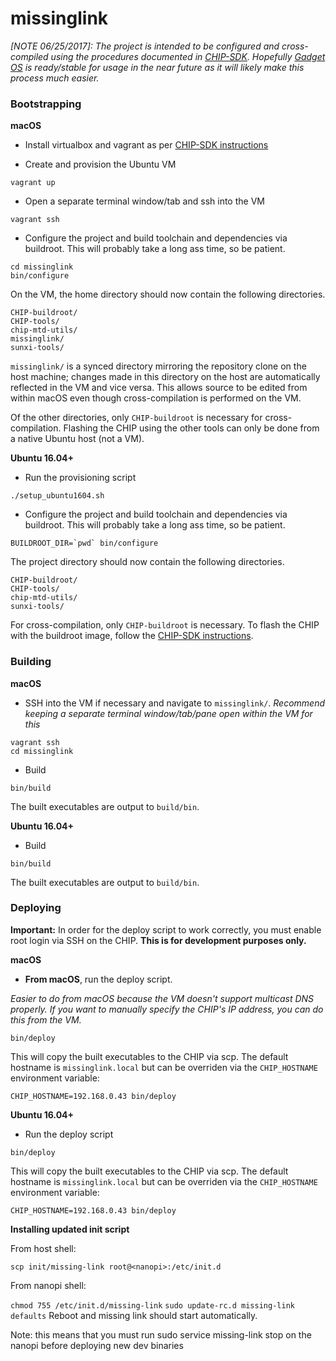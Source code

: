 missinglink
============

_[NOTE 06/25/2017]: The project is intended to be configured and cross-compiled using the 
procedures documented in [CHIP-SDK](https://github.com/NextThingCo/CHIP-SDK). Hopefully 
[Gadget OS](https://github.com/NextThingCo/gadget-buildroot) is ready/stable for usage in 
the near future as it will likely make this process much easier._

### Bootstrapping

**macOS**

- Install virtualbox and vagrant as per [CHIP-SDK instructions](https://github.com/NextThingCo/CHIP-SDK)

- Create and provision the Ubuntu VM

```
vagrant up
```

- Open a separate terminal window/tab and ssh into the VM

```
vagrant ssh
```

- Configure the project and build toolchain and dependencies via buildroot.
This will probably take a long ass time, so be patient.

```
cd missinglink
bin/configure
```

On the VM, the home directory should now contain the following directories.

```
CHIP-buildroot/
CHIP-tools/
chip-mtd-utils/
missinglink/
sunxi-tools/
```

`missinglink/` is a synced directory mirroring the repository clone on the host machine; changes made in this directory on the host are automatically reflected in the VM and vice versa. This allows source to be edited from within macOS even though cross-compilation is performed on the VM.

Of the other directories, only `CHIP-buildroot` is necessary for cross-compilation. Flashing the CHIP using the other tools can only be done from a native Ubuntu host (not a VM).


**Ubuntu 16.04+**

- Run the provisioning script

```
./setup_ubuntu1604.sh
```

- Configure the project and build toolchain and dependencies via buildroot. 
This will probably take a long ass time, so be patient.

```
BUILDROOT_DIR=`pwd` bin/configure
```

The project directory should now contain the following directories.

```
CHIP-buildroot/
CHIP-tools/
chip-mtd-utils/
sunxi-tools/
```

For cross-compilation, only `CHIP-buildroot` is necessary. To flash the CHIP with the buildroot image, follow the [CHIP-SDK instructions](https://github.com/NextThingCo/CHIP-SDK).

### Building

**macOS**

- SSH into the VM if necessary and navigate to `missinglink/`. 
_Recommend keeping a separate terminal window/tab/pane open within the VM for this_

```
vagrant ssh
cd missinglink
```

- Build

```
bin/build
```

The built executables are output to `build/bin`.

**Ubuntu 16.04+**

- Build

```
bin/build
```

The built executables are output to `build/bin`.

### Deploying

**Important:** In order for the deploy script to work correctly, you must enable root 
login via SSH on the CHIP. **This is for development purposes only.**

**macOS**

- **From macOS**, run the deploy script. 

_Easier to do from macOS because the VM doesn't support multicast DNS properly. 
If you want to manually specify the CHIP's IP address, you can do this from the VM._

```
bin/deploy
```

This will copy the built executables to the CHIP via scp. The default hostname is
`missinglink.local` but can be overriden via the `CHIP_HOSTNAME` environment variable:

```
CHIP_HOSTNAME=192.168.0.43 bin/deploy
```

**Ubuntu 16.04+**

- Run the deploy script


```
bin/deploy
```

This will copy the built executables to the CHIP via scp. The default hostname is
`missinglink.local` but can be overriden via the `CHIP_HOSTNAME` environment variable:

```
CHIP_HOSTNAME=192.168.0.43 bin/deploy
```
**Installing updated init script**

From host shell:

`scp init/missing-link root@<nanopi>:/etc/init.d`

From nanopi shell:

`chmod 755 /etc/init.d/missing-link`
`sudo update-rc.d missing-link defaults`
Reboot and missing link should start automatically.

Note: this means that you must run sudo service missing-link stop on the nanopi before deploying new dev binaries